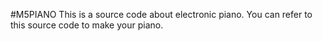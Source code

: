 #M5PIANO
This is a source code about electronic piano. You can refer to this source code to make your piano. 